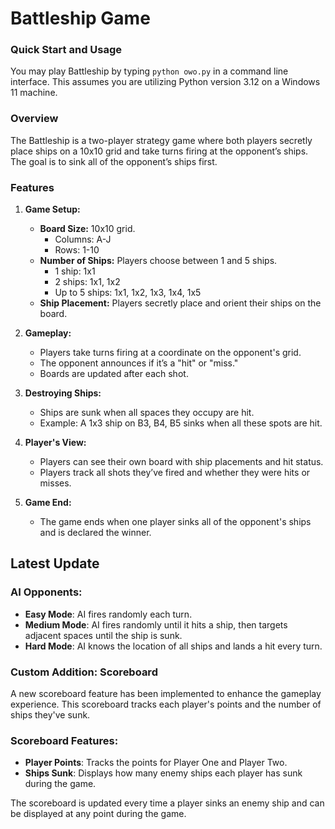 # Battleship Game

### Quick Start and Usage
You may play Battleship by typing ```python owo.py``` in a command line interface. This assumes you are utilizing Python version 3.12 on a Windows 11 machine.

### Overview
The Battleship is a two-player strategy game where both players secretly place ships on a 10x10 grid and take turns firing at the opponent’s ships. The goal is to sink all of the opponent’s ships first.

### Features
1. **Game Setup:**
   - **Board Size:** 10x10 grid.
     - Columns: A-J
     - Rows: 1-10
   - **Number of Ships:** Players choose between 1 and 5 ships.
     - 1 ship: 1x1
     - 2 ships: 1x1, 1x2
     - Up to 5 ships: 1x1, 1x2, 1x3, 1x4, 1x5
   - **Ship Placement:** Players secretly place and orient their ships on the board.

2. **Gameplay:**
   - Players take turns firing at a coordinate on the opponent's grid.
   - The opponent announces if it’s a "hit" or "miss."
   - Boards are updated after each shot.

3. **Destroying Ships:**
   - Ships are sunk when all spaces they occupy are hit.
   - Example: A 1x3 ship on B3, B4, B5 sinks when all these spots are hit.

4. **Player's View:**
   - Players can see their own board with ship placements and hit status.
   - Players track all shots they’ve fired and whether they were hits or misses.

5. **Game End:**
   - The game ends when one player sinks all of the opponent's ships and is declared the winner.

## Latest Update

### AI Opponents:

-   **Easy Mode**: AI fires randomly each turn.
-   **Medium Mode**: AI fires randomly until it hits a ship, then targets adjacent spaces until the ship is sunk.
-   **Hard Mode**: AI knows the location of all ships and lands a hit every turn.

### Custom Addition: Scoreboard

A new scoreboard feature has been implemented to enhance the gameplay experience. This scoreboard tracks each player's points and the number of ships they've sunk.

### Scoreboard Features:

-   **Player Points**: Tracks the points for Player One and Player Two.
-   **Ships Sunk**: Displays how many enemy ships each player has sunk during the game.

The scoreboard is updated every time a player sinks an enemy ship and can be displayed at any point during the game.

